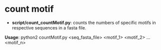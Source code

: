 # count motif

- **script/count\_countMotif.py**: counts the numbers of specific motifs in respective sequences in a fasta file.

**Usage**:
python2 countMotif.py <seq_fasta_file> <motif_1> <motif_2> ... <motif_n>

